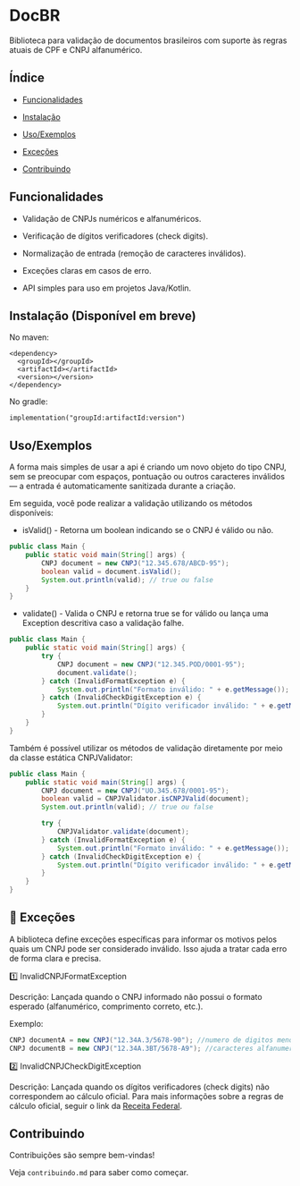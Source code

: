 # DocBR
Biblioteca para validação de documentos brasileiros com suporte às regras atuais de CPF e CNPJ alfanumérico.

## Índice

- [Funcionalidades](#-Funcionalidades)

- [Instalação](#instalação-disponível-em-breve)

- [Uso/Exemplos](#usoexemplos)

- [Exceções](#-exceções)

- [Contribuindo](#contribuindo)

## Funcionalidades

- Validação de CNPJs numéricos e alfanuméricos.

- Verificação de dígitos verificadores (check digits).

- Normalização de entrada (remoção de caracteres inválidos).

- Exceções claras em casos de erro.

- API simples para uso em projetos Java/Kotlin.

## Instalação (Disponível em breve)

No maven:

```
<dependency>
  <groupId></groupId>
  <artifactId></artifactId>
  <version></version>
</dependency>
```

No gradle: 

```
implementation("groupId:artifactId:version")
```


## Uso/Exemplos

A forma mais simples de usar a api é criando um novo objeto do tipo CNPJ, sem se preocupar com espaços, pontuação ou outros caracteres inválidos — a entrada é automaticamente sanitizada durante a criação.

Em seguida, você pode realizar a validação utilizando os métodos disponíveis:


- isValid() - Retorna um boolean indicando se o CNPJ é válido ou não.
```java
public class Main {
    public static void main(String[] args) {
        CNPJ document = new CNPJ("12.345.678/ABCD-95");
        boolean valid = document.isValid();
        System.out.println(valid); // true ou false
    }
}
```

- validate() - Valida o CNPJ e retorna true se for válido ou lança uma Exception descritiva caso a validação falhe.
```java
public class Main {
    public static void main(String[] args) {
        try {
            CNPJ document = new CNPJ("12.345.POD/0001-95");
            document.validate();
        } catch (InvalidFormatException e) {
            System.out.println("Formato inválido: " + e.getMessage());
        } catch (InvalidCheckDigitException e) {
            System.out.println("Dígito verificador inválido: " + e.getMessage());
        }
    }
}
```

Também é possível utilizar os métodos de validação diretamente por meio da classe estática CNPJValidator:

```java
public class Main {
    public static void main(String[] args) {
        CNPJ document = new CNPJ("UO.345.678/0001-95");
        boolean valid = CNPJValidator.isCNPJValid(document);
        System.out.println(valid); // true ou false

        try {
            CNPJValidator.validate(document);
        } catch (InvalidFormatException e) {
            System.out.println("Formato inválido: " + e.getMessage());
        } catch (InvalidCheckDigitException e) {
            System.out.println("Dígito verificador inválido: " + e.getMessage());
        }
    }
}
```

## 📛 Exceções

A biblioteca define exceções específicas para informar os motivos pelos quais um CNPJ pode ser considerado inválido. Isso ajuda a tratar cada erro de forma clara e precisa.

1️⃣ InvalidCNPJFormatException

Descrição: Lançada quando o CNPJ informado não possui o formato esperado (alfanumérico, comprimento correto, etc.).

Exemplo:

```java
CNPJ documentA = new CNPJ("12.34A.3/5678-90"); //numero de digitos menor que 14
CNPJ documentB = new CNPJ("12.34A.3BT/5678-A9"); //caracteres alfanumericos no DV
```

2️⃣ InvalidCNPJCheckDigitException

Descrição: Lançada quando os dígitos verificadores (check digits) não correspondem ao cálculo oficial. Para mais informações sobre a regras de cálculo oficial, seguir o link da [Receita Federal](https://www.gov.br/receitafederal/pt-br/centrais-de-conteudo/publicacoes/documentos-tecnicos/cnpj).


## Contribuindo

Contribuições são sempre bem-vindas!

Veja `contribuindo.md` para saber como começar.
